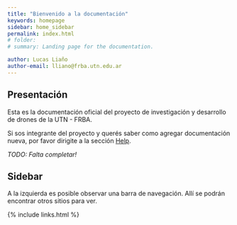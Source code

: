 ```yaml
---
title: "Bienvenido a la documentación"
keywords: homepage
sidebar: home_sidebar
permalink: index.html
# folder:
# summary: Landing page for the documentation.

author: Lucas Liaño
author-email: lliano@frba.utn.edu.ar
---
```



## Presentación

Esta es la documentación oficial del proyecto de investigación y desarrollo de drones de la UTN - FRBA.

Si sos integrante del proyecto y querés saber como agregar documentación nueva, por favor dirigite a la sección [Help](/general-docs/help_docs.html).

*TODO: Falta completar!* 

## Sidebar

A la izquierda es posible observar una barra de navegación. Allí se podrán encontrar otros sitios para ver.

<!-- Dejar esta línea -->
{% include links.html %}
